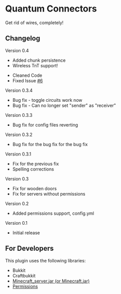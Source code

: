 Quantum Connectors
==================
Get rid of wires, completely!

Changelog
---------
Version 0.4

+ Added chunk persistence
+ Wireless TnT support!
* Cleaned Code
* Fixed Issue [#6](https://github.com/feildmaster/Quantum-Connectors/issues/6)


Version 0.3.4

* Bug fix - toggle circuits work now
* Bug fix - Can no longer set "sender" as "receiver"

Version 0.3.3

* Bug fix for config files reverting

Version 0.3.2

* Bug fix for the bug fix for the bug fix

Version 0.3.1

* Fix for the previous fix
* Spelling corrections

Version 0.3

* Fix for wooden doors
* Fix for servers without permissions

Version 0.2

+ Added permissions support, config.yml

Version 0.1

+ Initial release

For Developers
--------------
This plugin uses the following libraries:

*   Bukkit
*   Craftbukkit
*   [Minecraft_server.jar (or Minecraft.jar)](http://www.minecraft.net/download.jsp)
*   [Permissions]()